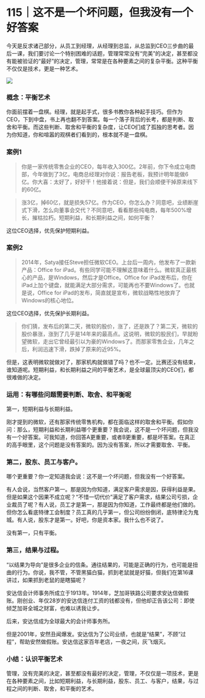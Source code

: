 # 115｜这不是一个坏问题，但我没有一个好答案

今天是反求诸己部分，从员工到经理，从经理到总监，从总监到CEO三步曲的最后一课，我们要讨论一个特别困难的话题，管理常常没有“完美”的决定，甚至都没有能被验证的“最好”的决定，管理，常常是在各种要素之间的复杂平衡。这种平衡不仅仅是技术，更是一种艺术。

![](../img/b92099019933f8b56aab196d435ef204.jpg)

### 概念：平衡艺术

你面前摆着一盘棋。经理，就是起手式，很多书教你各种起手技巧。但作为CEO，下到中盘，书上再也翻不到答案。每一个落子背后的长考，都是判断、取舍和平衡。而这些判断、取舍和平衡的复杂度，让CEO们成了孤独的思考者。因为你知道，你和喧嚣的观棋者们看到的，根本就不是一盘棋。

### 案例1

> 你是一家传统零售企业的CEO，每年收入300亿。2年前，你下令成立电商部，今年做到了3亿，电商总经理对你说：报告老板，我预计明年能做6亿。你大喜：太好了，好好干！他接着说：但是，我们会顺便干掉原来线下的60亿。

> 涨3亿，掉60亿，就是损失57亿。作为CEO，你怎么办？同意吧，业绩断崖式下滑，怎么向董事会交代？不同意吧，看看那些纯电商，每年500%增长，摧枯拉朽。短期利益，和长期利益之间，如何平衡？

这位CEO选择，优先保护短期利益。

### 案例2

> 2014年，Satya接任Steve担任微软CEO。上台后一周内，他发布了一款新产品：Office for iPad。有些同学可能不理解这意味着什么。微软真正最核心的产品，是Windows，然后才是Office。Office for iPad发布后，你在iPad上加个键盘，就能满足大部分需求，可能再也不要Windows了。也就是说，Office for iPad的发布，简直就是宣布，微软战略性地放弃了Windows的核心地位。

这位CEO选择，优先保护长期利益。

> 你们猜，发布后的第二天，微软的股价，涨了，还是跌了？第二天，微软的股价暴涨，涨到了几乎是14年来的最高点。这说明，微软的股民们，早就盼望微软，走出它曾经最引以为豪的Windows了。而那家零售企业，几年之后，利润迅速下滑，跌掉了原来的近95%。

但是，这表明微软就做对了，那家机构就做错了吗？也不一定。比赛还没有结束，谁知道呢。短期利益，和长期利益之间的平衡艺术，是全球最顶尖的CEO们，都很难做的决定。

### 运用：有哪些问题需要判断、取舍、和平衡呢

第一，短期利益与长期利益。

刚才提到的微软，还有那家传统零售机构，都在面临这样的取舍和平衡。假如你问：那么，短期利益和长期利益哪个更重要？我会说，这不是一个坏问题，但我没有一个好答案。可我知道，你回答A更重要，或者B更重要，都是坏答案。在真正的高手眼里，这个问题是没有答案的。因为没有答案，所以才需要取舍、平衡。

### 第二，股东、员工与客户。

哪个更重要？你一定知道我会说：这不是一个坏问题，但我没有一个好答案。

有人会说，当然客户第一。那是因为你知道，满足客户需求是因，获得利益是果。但是如果这个因果不成立呢？“不惜一切代价”满足了客户需求，结果公司亏损，企业裁员了呢？有人说，员工才是第一，那是因为你知道，工作最终都是他们做的。但你怎么看底特律工会制度？员工真的几乎第一，但公司纷纷倒闭，底特律沦为鬼城。有人说，股东才是第一。好吧，你是资本家。我什么也不说了。

没有第一，只有平衡。

### 第三，结果与过程。

“以结果为导向”是很多企业的信条。通往结果的，可能是正确的行为，也可能是扭曲的行为。你说，我不管，不管黑猫白猫，抓到老鼠就是好猫，但我们在第16课讲过，如果抓到老鼠的是瞎猫呢？

安达信会计师事务所成立于1913年。1914年，芝加哥铁路公司要求安达信做假账。刚创业、年仅28岁的安达信连付工资的钱都没有，但他却正告该公司：即使倾芝加哥全城之财富，也难以诱我让步。

后来，安达信成为全球最大的会计师事务所。

但是2001年，安然丑闻爆发。安达信为了公司业绩，也就是“结果”，不顾“过程”，帮助安然做假账。安达信这家百年老店，一夜之间，灰飞烟灭。

### 小结：认识平衡艺术

管理，没有完美的决定，甚至都没有最好的决定，管理，不仅仅是一项技术，更是在各种要素之间，比如短期利益，与长期利益，股东、员工、与客户，结果，与过程之间的判断、取舍，和平衡的艺术。